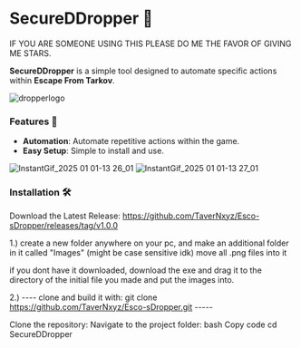 # SecureDDropper 🚀

IF YOU ARE SOMEONE USING THIS PLEASE DO ME THE FAVOR OF GIVING ME STARS.

**SecureDDropper** is a simple tool designed to automate specific actions within **Escape From Tarkov**.

![dropperlogo](https://github.com/user-attachments/assets/b33adbcd-4f27-47da-a329-8b0ea70bfd81)

### Features 🌟
- **Automation**: Automate repetitive actions within the game.  
- **Easy Setup**: Simple to install and use.  


![InstantGif_2025 01 01-13 26_01](https://github.com/user-attachments/assets/74cfa14b-14df-42cf-9bd7-5556cf8ef017)
![InstantGif_2025 01 01-13 27_01](https://github.com/user-attachments/assets/149b34a0-9fbf-4ea1-b00b-608e963212f2)


### Installation 🛠️
Download the Latest Release:
https://github.com/TaverNxyz/Esco-sDropper/releases/tag/v1.0.0

1.) create a new folder anywhere on your pc, and make an additional folder in
it called "Images" (might be case sensitive idk) move all .png files into it

if you dont have it downloaded, download the exe and drag it to the directory of the initial
file you made and put the images into.


2.) ----    clone and build it with:  git clone https://github.com/TaverNxyz/Esco-sDropper.git   -----

   Clone the repository:
Navigate to the project folder:
bash
Copy code
cd SecureDDropper

